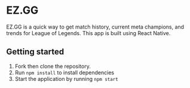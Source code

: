 # EZ.GG

EZ.GG is a quick way to get match history, current meta champions, and trends for League of Legends. This app is built using React Native.

## Getting started

1. Fork then clone the repository.
2. Run `npm install` to install dependencies
3. Start the application by running `npm start`
